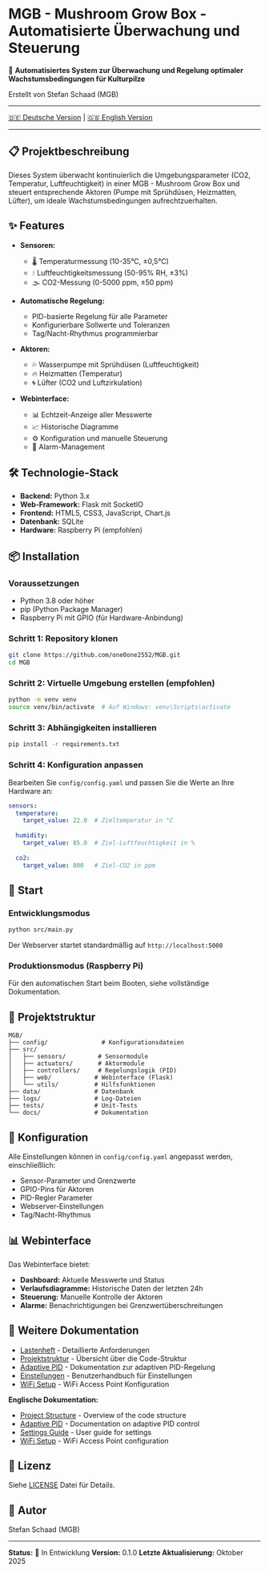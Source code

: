 # MGB - Mushroom Grow Box - Automatisierte Überwachung und Steuerung

🍄 **Automatisiertes System zur Überwachung und Regelung optimaler Wachstumsbedingungen für Kulturpilze**

Erstellt von Stefan Schaad (MGB)

---

[🇩🇪 Deutsche Version](README_DE.md) | [🇬🇧 English Version](README.md)

---

## 📋 Projektbeschreibung

Dieses System überwacht kontinuierlich die Umgebungsparameter (CO2, Temperatur, Luftfeuchtigkeit) in einer MGB - Mushroom Grow Box und steuert entsprechende Aktoren (Pumpe mit Sprühdüsen, Heizmatten, Lüfter), um ideale Wachstumsbedingungen aufrechtzuerhalten.

## ✨ Features

- **Sensoren:**
  - 🌡️ Temperaturmessung (10-35°C, ±0,5°C)
  - 💧 Luftfeuchtigkeitsmessung (50-95% RH, ±3%)
  - 🌫️ CO2-Messung (0-5000 ppm, ±50 ppm)

- **Automatische Regelung:**
  - PID-basierte Regelung für alle Parameter
  - Konfigurierbare Sollwerte und Toleranzen
  - Tag/Nacht-Rhythmus programmierbar

- **Aktoren:**
  - 💦 Wasserpumpe mit Sprühdüsen (Luftfeuchtigkeit)
  - 🔥 Heizmatten (Temperatur)
  - 🌀 Lüfter (CO2 und Luftzirkulation)

- **Webinterface:**
  - 📊 Echtzeit-Anzeige aller Messwerte
  - 📈 Historische Diagramme
  - ⚙️ Konfiguration und manuelle Steuerung
  - 🚨 Alarm-Management

## 🛠️ Technologie-Stack

- **Backend:** Python 3.x
- **Web-Framework:** Flask mit SocketIO
- **Frontend:** HTML5, CSS3, JavaScript, Chart.js
- **Datenbank:** SQLite
- **Hardware:** Raspberry Pi (empfohlen)

## 📦 Installation

### Voraussetzungen

- Python 3.8 oder höher
- pip (Python Package Manager)
- Raspberry Pi mit GPIO (für Hardware-Anbindung)

### Schritt 1: Repository klonen

```bash
git clone https://github.com/one0one2552/MGB.git
cd MGB
```

### Schritt 2: Virtuelle Umgebung erstellen (empfohlen)

```bash
python -m venv venv
source venv/bin/activate  # Auf Windows: venv\Scripts\activate
```

### Schritt 3: Abhängigkeiten installieren

```bash
pip install -r requirements.txt
```

### Schritt 4: Konfiguration anpassen

Bearbeiten Sie `config/config.yaml` und passen Sie die Werte an Ihre Hardware an:

```yaml
sensors:
  temperature:
    target_value: 22.0  # Zieltemperatur in °C
    
  humidity:
    target_value: 85.0  # Ziel-Luftfeuchtigkeit in %
    
  co2:
    target_value: 800   # Ziel-CO2 in ppm
```

## 🚀 Start

### Entwicklungsmodus

```bash
python src/main.py
```

Der Webserver startet standardmäßig auf `http://localhost:5000`

### Produktionsmodus (Raspberry Pi)

Für den automatischen Start beim Booten, siehe vollständige Dokumentation.

## 📁 Projektstruktur

```
MGB/
├── config/               # Konfigurationsdateien
├── src/
│   ├── sensors/         # Sensormodule
│   ├── actuators/       # Aktormodule
│   ├── controllers/     # Regelungslogik (PID)
│   ├── web/            # Webinterface (Flask)
│   └── utils/          # Hilfsfunktionen
├── data/               # Datenbank
├── logs/               # Log-Dateien
├── tests/              # Unit-Tests
└── docs/               # Dokumentation
```

## 🔧 Konfiguration

Alle Einstellungen können in `config/config.yaml` angepasst werden, einschließlich:
- Sensor-Parameter und Grenzwerte
- GPIO-Pins für Aktoren
- PID-Regler Parameter
- Webserver-Einstellungen
- Tag/Nacht-Rhythmus

## 📊 Webinterface

Das Webinterface bietet:
- **Dashboard:** Aktuelle Messwerte und Status
- **Verlaufsdiagramme:** Historische Daten der letzten 24h
- **Steuerung:** Manuelle Kontrolle der Aktoren
- **Alarme:** Benachrichtigungen bei Grenzwertüberschreitungen

## 📖 Weitere Dokumentation

- [Lastenheft](Pilzzuchtbox_Lastenheft.md) - Detaillierte Anforderungen
- [Projektstruktur](docs/struktur.md) - Übersicht über die Code-Struktur
- [Adaptive PID](docs/adaptive_pid.md) - Dokumentation zur adaptiven PID-Regelung
- [Einstellungen](docs/settings_guide.md) - Benutzerhandbuch für Einstellungen
- [WiFi Setup](docs/wifi_setup.md) - WiFi Access Point Konfiguration

**Englische Dokumentation:**
- [Project Structure](docs/eng/structure.md) - Overview of the code structure
- [Adaptive PID](docs/eng/adaptive_pid.md) - Documentation on adaptive PID control
- [Settings Guide](docs/eng/settings_guide.md) - User guide for settings
- [WiFi Setup](docs/eng/wifi_setup.md) - WiFi Access Point configuration

## 📄 Lizenz

Siehe [LICENSE](LICENSE) Datei für Details.

## 👥 Autor

Stefan Schaad (MGB)

---

**Status:** 🚧 In Entwicklung
**Version:** 0.1.0
**Letzte Aktualisierung:** Oktober 2025
